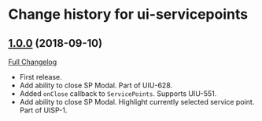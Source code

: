 # Change history for ui-servicepoints

## [1.0.0](https://github.com/folio-org/ui-servicepoints/tree/v1.0.0) (2018-09-10)
[Full Changelog](https://github.com/folio-org/ui-servicepoints/compare/v1.0.0...v1.0.0)

* First release.
* Add ability to close SP Modal. Part of UIU-628.
* Added `onClose` callback to `ServicePoints`. Supports UIU-551.
* Add ability to close SP Modal. Highlight currently selected service point. Part of UISP-1.
